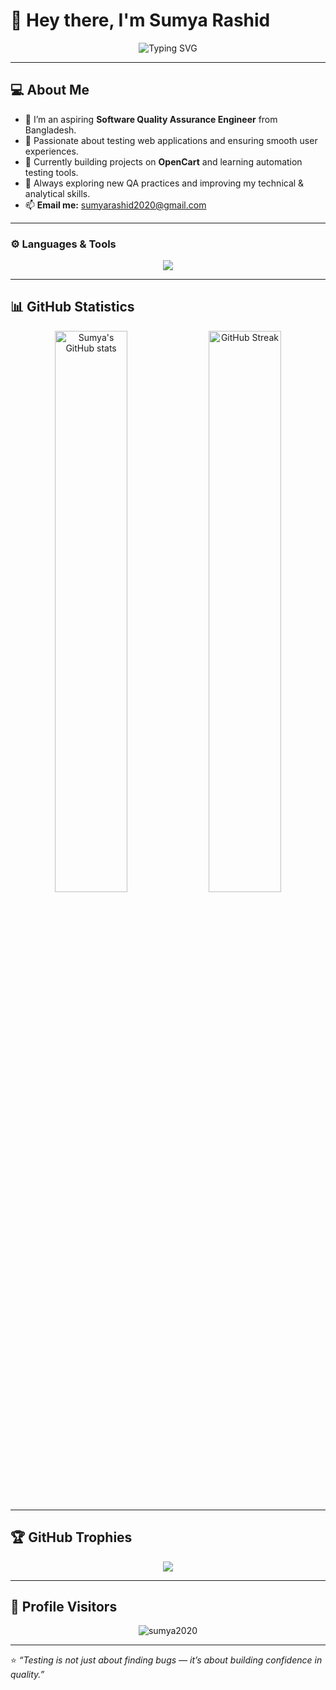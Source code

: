 # 👋 Hey there, I'm Sumya Rashid  

<p align="center">
  <img src="https://readme-typing-svg.demolab.com?font=Fira+Code&size=22&pause=1000&color=00C0A3&width=480&lines=Aspiring+QA+Engineer;Passionate+about+Testing+and+Automation;Building+my+QA+Portfolio+one+project+at+a+time" alt="Typing SVG" />
</p>

---

## 💻 About Me  
- 🌸 I’m an aspiring **Software Quality Assurance Engineer** from Bangladesh.  
- 🧪 Passionate about testing web applications and ensuring smooth user experiences.  
- 💼 Currently building projects on **OpenCart** and learning automation testing tools.  
- 🌱 Always exploring new QA practices and improving my technical & analytical skills.  
- 📫 **Email me:** sumyarashid2020@gmail.com  

---

### ⚙️ Languages & Tools

<p align="center">
  <img src="https://skillicons.dev/icons?i=python,selenium,postman,git,github,vscode,java,html,mysql,jira,JMeter" />
</p>


---

## 📊 GitHub Statistics  

<p align="center">
  <img src="https://github-readme-stats.vercel.app/api?username=sumya2020&show_icons=true&theme=radical" alt="Sumya's GitHub stats" width="48%">
  <img src="https://github-readme-streak-stats.herokuapp.com/?user=sumya2020&theme=radical" alt="GitHub Streak" width="48%">
</p>

---

## 🏆 GitHub Trophies  

<p align="center">
  <img src="https://github-profile-trophy.vercel.app/?username=sumya2020&theme=dracula&no-frame=true&margin-w=10" />
</p>

---

## 👀 Profile Visitors  

<p align="center">
  <img src="https://komarev.com/ghpvc/?username=sumya2020&label=Profile%20Views&color=0e75b6&style=flat" alt="sumya2020" />
</p>

---

⭐ *“Testing is not just about finding bugs — it’s about building confidence in quality.”*
